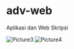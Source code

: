 # adv-web
Aplikasi dan Web Skripsi

![Picture3](https://github.com/ndridm2/adv-web/assets/64353589/c01f5190-98d4-4f86-b190-d47d1a663948)
![Picture4](https://github.com/ndridm2/adv-web/assets/64353589/3b2a71e9-1ece-4112-bd44-548e6c4cce46)

